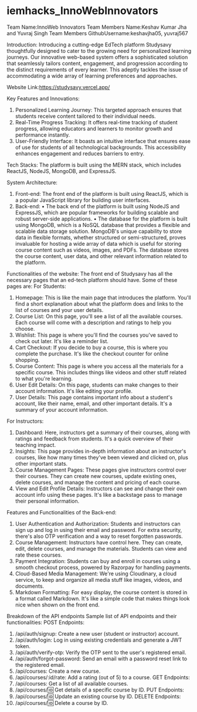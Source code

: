 # iemhacks_InnoWebInnovators
Team Name:InnoWeb Innovators
Team Members Name:Keshav Kumar Jha and Yuvraj Singh
Team Members GithubUsername:keshavjha05, yuvraj567

Introduction:
Introducing a cutting-edge EdTech platform Studysavy thoughtfully designed to cater to the growing need for personalized learning journeys. Our innovative web-based system offers a sophisticated solution that seamlessly tailors content, engagement, and progression according to the distinct requirements of every learner. This adeptly tackles the issue of accommodating a wide array of learning preferences and approaches.

Website Link:https://studysavy.vercel.app/

Key Features and Innovations:
1.	Personalized Learning Journey: This targeted approach ensures that students receive content tailored to their individual needs.
2.	Real-Time Progress Tracking: It offers real-time tracking of student progress, allowing educators and learners to monitor growth and performance instantly.
3.	User-Friendly Interface: It boasts an intuitive interface that ensures ease of use for students of all technological backgrounds. This accessibility enhances  engagement and reduces barriers to entry.

Tech Stacks:
The platform is built using the MERN stack, which includes ReactJS, NodeJS, MongoDB, and ExpressJS.

System Architecture:
1.	Front-end:
The front end of the platform is built using ReactJS, which is a popular JavaScript library for building user interfaces.
2.	Back-end:
•	The back end of the platform is built using NodeJS and ExpressJS, which are popular frameworks for building scalable and robust server-side applications. 
•	The database for the platform is built using MongoDB, which is a NoSQL database that provides a flexible and scalable data storage solution. MongoDB's unique capability to store data in flexible formats, whether structured or semi-structured, proves invaluable for hosting a wide array of data which is useful for storing course content such as videos, images, and PDFs. The database stores the course content, user data, and other relevant information related to the platform.

Functionalities of the website:
The front end of Studysavy has all the necessary pages that an ed-tech platform should have. Some of these pages are:
 For Students:
1.	Homepage: This is like the main page that introduces the platform. You'll find a short explanation about what the platform does and links to the list of courses and your user details.
2.	Course List: On this page, you'll see a list of all the available courses. Each course will come with a description and ratings to help you choose.
3.	Wishlist: This page is where you'll find the courses you've saved to check out later. It's like a reminder list.
4.	Cart Checkout: If you decide to buy a course, this is where you complete the purchase. It's like the checkout counter for online shopping.
5.	Course Content: This page is where you access all the materials for a specific course. This includes things like videos and other stuff related to what you're learning.
6.	User Edit Details: On this page, students can make changes to their account information. It's like editing your profile.
7.	User Details: This page contains important info about a student's account, like their name, email, and other important details. It's a summary of your account information.

 For Instructors:
1.	Dashboard: Here, instructors get a summary of their courses, along with ratings and feedback from students. It's a quick overview of their teaching impact.
2.	Insights: This page provides in-depth information about an instructor's courses, like how many times they've been viewed and clicked on, plus other important stats.
3.	Course Management Pages: These pages give instructors control over their courses. They can create new courses, update existing ones, delete courses, and manage the content and pricing of each course.
4.	View and Edit Profile Details: Instructors can see and change their own account info using these pages. It's like a backstage pass to manage their personal information.

Features and Functionalities of the Back-end: 
1.	User Authentication and Authorization: Students and instructors can sign up and log in using their email and password. For extra security, there's also OTP verification and a way to reset forgotten passwords.
2.	Course Management: Instructors have control here. They can create, edit, delete courses, and manage the materials. Students can view and rate these courses.
3.	Payment Integration: Students can buy and enroll in courses using a smooth checkout process, powered by Razorpay for handling payments.
4.	Cloud-Based Media Management: We're using Cloudinary, a cloud service, to keep and organize all media stuff like images, videos, and documents.
5.	Markdown Formatting: For easy display, the course content is stored in a format called Markdown. It's like a simple code that makes things look nice when shown on the front end.

Breakdown of the API endpoints 
Sample list of API endpoints and their functionalities:
POST Endpoints:
1.	/api/auth/signup: Create a new user (student or instructor) account.
2.	/api/auth/login: Log in using existing credentials and generate a JWT token.
3.	/api/auth/verify-otp: Verify the OTP sent to the user's registered email.
4.	/api/auth/forgot-password: Send an email with a password reset link to the registered email.
5.	/api/courses: Create a new course.
6.	/api/courses/:id/rate: Add a rating (out of 5) to a course.
GET Endpoints:
1.	/api/courses: Get a list of all available courses.
2.	/api/courses/:id: Get details of a specific course by ID.
PUT Endpoints:
1.	/api/courses/:id: Update an existing course by ID.
DELETE Endpoints:
2.	/api/courses/:id: Delete a course by ID.
